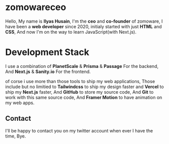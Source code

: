 # zomowareceo

Hello, My name is **Ilyas Husain**, I'm the **ceo** and **co-founder** of zomoware,
I have been a **web developer** since 2020, initialy started with just **HTML**
and **CSS**, And now I'm on the way to learn JavaScript(with Next.js).


# Development Stack

I use a combination of **PlanetScale** & **Prisma** & **Passage** For the backend, And
**Next.js** & **Sanity.io** For the frontend.

of corse i use more than those tools to ship my web applications, Those include
but no limitied to **Tailwindcss** to ship my design faster and **Vercel** to ship
my **Next.js** faster, And **GitHub** to store my source code, And **Git** to work
with this same source code, And **Framer Motion** to have animation on my web apps.


## Contact

I'll be happy to contact you on my twitter account when ever I have the time, Bye. 

